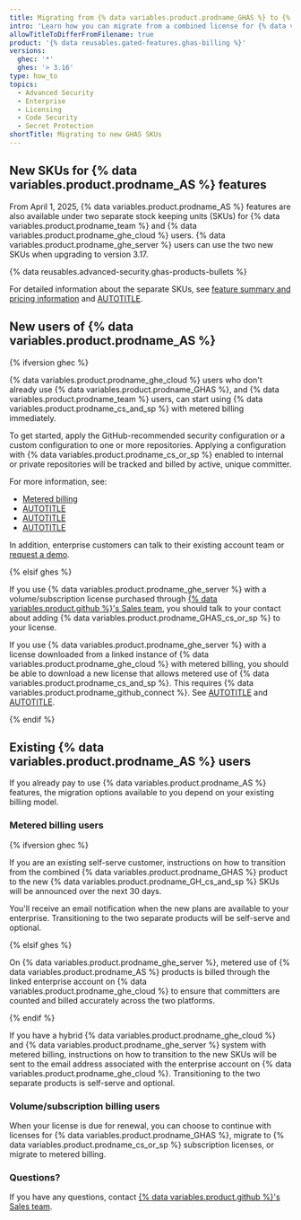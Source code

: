 ```yaml
---
title: Migrating from {% data variables.product.prodname_GHAS %} to {% data variables.product.prodname_cs_and_sp %}
intro: 'Learn how you can migrate from a combined license for {% data variables.product.prodname_AS %} features to one of the new SKUs.'
allowTitleToDifferFromFilename: true
product: '{% data reusables.gated-features.ghas-billing %}'
versions:
  ghec: '*'
  ghes: '> 3.16'
type: how_to
topics:
  - Advanced Security
  - Enterprise
  - Licensing
  - Code Security
  - Secret Protection
shortTitle: Migrating to new GHAS SKUs
---
```


## New SKUs for {% data variables.product.prodname_AS %} features

<!-- expires 2025-05-31 -->

<!-- On expiry, check with the stakeholder. If nothing else, remove the date from the start of this paragraph and check the information for Metered-billing users is still appropriate. Possibly the whole article can be deleted. Reference: release 5202 -->

From April 1, 2025, {% data variables.product.prodname_AS %} features are also available under two separate stock keeping units (SKUs) for {% data variables.product.prodname_team %} and {% data variables.product.prodname_ghe_cloud %} users. {% data variables.product.prodname_ghe_server %} users can use the two new SKUs when upgrading to version 3.17.

<!-- end expires 2025-05-31 -->

{% data reusables.advanced-security.ghas-products-bullets %}

For detailed information about the separate SKUs, see [feature summary and pricing information](https://github.com/enterprise/advanced-security#pricing) and [AUTOTITLE](/get-started/learning-about-github/about-github-advanced-security).

## New users of {% data variables.product.prodname_AS %}

{% ifversion ghec %}

{% data variables.product.prodname_ghe_cloud %} users who don't already use {% data variables.product.prodname_GHAS %}, and {% data variables.product.prodname_team %} users, can start using {% data variables.product.prodname_cs_and_sp %} with metered billing immediately.

To get started, apply the GitHub-recommended security configuration or a custom configuration to one or more repositories. Applying a configuration with {% data variables.product.prodname_cs_or_sp %} enabled to internal or private repositories will be tracked and billed by active, unique committer.

For more information, see:

* [Metered billing](/billing/managing-billing-for-your-products/managing-billing-for-github-advanced-security/about-billing-for-github-advanced-security#metered-billing)
* [AUTOTITLE](/code-security/securing-your-organization/enabling-security-features-in-your-organization/applying-the-github-recommended-security-configuration-in-your-organization)
* [AUTOTITLE](/code-security/securing-your-organization/enabling-security-features-in-your-organization/applying-a-custom-security-configuration)
* [AUTOTITLE](/billing/managing-billing-for-your-products/managing-billing-for-github-advanced-security/viewing-your-github-advanced-security-usage)

In addition, enterprise customers can talk to their existing account team or [request a demo](https://github.com/security/advanced-security/secret-protection).

{% elsif ghes %}

If you use {% data variables.product.prodname_ghe_server %} with a volume/subscription license purchased through [{% data variables.product.github %}'s Sales team](https://enterprise.github.com/contact), you should talk to your contact about adding {% data variables.product.prodname_GHAS_cs_or_sp %} to your license.

If you use {% data variables.product.prodname_ghe_server %} with a license downloaded from a linked instance of {% data variables.product.prodname_ghe_cloud %} with metered billing, you should be able to download a new license that allows metered use of {% data variables.product.prodname_cs_and_sp %}. This requires {% data variables.product.prodname_github_connect %}. See [AUTOTITLE](/enterprise-cloud@latest/billing/managing-your-license-for-github-enterprise/downloading-your-license-for-github-enterprise) and [AUTOTITLE](/enterprise-server@latest/admin/configuring-settings/configuring-github-connect/enabling-automatic-user-license-sync-for-your-enterprise).

{% endif %}

## Existing  {% data variables.product.prodname_AS %} users

If you already pay to use {% data variables.product.prodname_AS %} features, the migration options available to you depend on your existing billing model.

### Metered billing users

{% ifversion ghec %}

If you are an existing self-serve customer, instructions on how to transition from the combined {% data variables.product.prodname_GHAS %} product to the new {% data variables.product.prodname_GH_cs_and_sp %} SKUs will be announced over the next 30 days.

You'll receive an email notification when the new plans are available to your enterprise. Transitioning to the two separate products will be self-serve and optional.

{% elsif ghes %}

On {% data variables.product.prodname_ghe_server %}, metered use of {% data variables.product.prodname_AS %} products is billed through the linked enterprise account on {% data variables.product.prodname_ghe_cloud %} to ensure that committers are counted and billed accurately across the two platforms.

{% endif %}

If you have a hybrid {% data variables.product.prodname_ghe_cloud %} and {% data variables.product.prodname_ghe_server %} system with metered billing, instructions on how to transition to the new SKUs will be sent to the email address associated with the enterprise account on {% data variables.product.prodname_ghe_cloud %}. Transitioning to the two separate products is self-serve and optional.

### Volume/subscription billing users

When your license is due for renewal, you can choose to continue with licenses for {% data variables.product.prodname_GHAS %}, migrate to {% data variables.product.prodname_cs_or_sp %} subscription licenses, or migrate to metered billing.

### Questions?

If you have any questions, contact [{% data variables.product.github %}'s Sales team](https://enterprise.github.com/contact).
